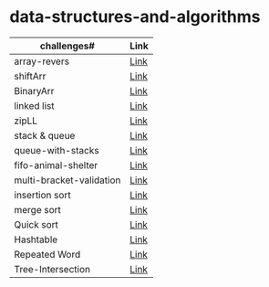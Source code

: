 # data-structures-and-algorithms

challenges#     |  Link
----------------|--------
 array-revers   | [Link ](https://github.com/401-advanced-javascript-raghadanees/data-structures-and-algorithms/tree/array-reverse)
 shiftArr       | [Link ](https://github.com/401-advanced-javascript-raghadanees/data-structures-and-algorithms/tree/array-shift)
 BinaryArr      | [Link ](https://github.com/401-advanced-javascript-raghadanees/data-structures-and-algorithms/pull/3)
  linked list   | [Link ](https://github.com/401-advanced-javascript-raghadanees/data-structures-and-algorithms/tree/master/challenges/linkedList)
zipLL           | [Link ](https://github.com/401-advanced-javascript-raghadanees/data-structures-and-algorithms/tree/master/challenges/llZip)
stack & queue   | [Link ](https://github.com/401-advanced-javascript-raghadanees/data-structures-and-algorithms/tree/master/challenges/stacksAndQueues)
queue-with-stacks| [Link ](https://github.com/401-advanced-javascript-raghadanees/data-structures-and-algorithms/tree/queue-with-stacks)
fifo-animal-shelter | [Link ](https://github.com/401-advanced-javascript-raghadanees/data-structures-and-algorithms/tree/fifo-animal-shelter)
multi-bracket-validation | [Link ](https://github.com/401-advanced-javascript-raghadanees/data-structures-and-algorithms/tree/multi-bracket-validation)
insertion sort |  [Link ](https://github.com/401-advanced-javascript-raghadanees/data-structures-and-algorithms/tree/insertion-sort)
merge sort | [Link ](https://github.com/401-advanced-javascript-raghadanees/data-structures-and-algorithms/tree/merge-sort)
Quick sort | [Link ](https://github.com/401-advanced-javascript-raghadanees/data-structures-and-algorithms/pull/21)
Hashtable | [Link ](https://github.com/401-advanced-javascript-raghadanees/data-structures-and-algorithms/tree/hashtable/challenges/hashtable)
Repeated Word | [Link ](https://github.com/401-advanced-javascript-raghadanees/data-structures-and-algorithms/tree/repeated-word/challenges/repeatedWord)
Tree-Intersection | [Link](https://github.com/401-advanced-javascript-raghadanees/data-structures-and-algorithms/tree/tree-intersection/challenges/treeIntersection)

